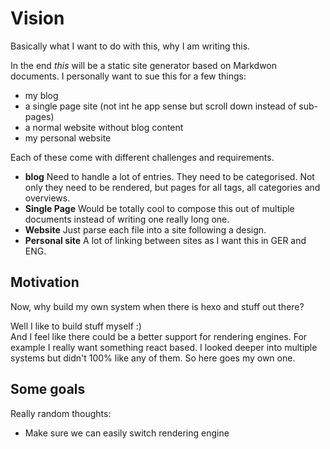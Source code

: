 # Vision

Basically what I want to do with this, why I am writing this.

In the end *this* will be a static site generator based on Markdwon documents. I personally want to sue this for a few things:

- my blog
- a single page site (not int he app sense but scroll down instead of sub-pages)
- a normal website without blog content
- my personal website

Each of these come with different challenges and requirements.

- **blog** Need to handle a lot of entries. They need to be categorised. Not only they need to be rendered, but pages for all tags, all categories and overviews.
- **Single Page** Would be totally cool to compose this out of multiple documents instead of writing one really long one.
- **Website** Just parse each file into a site following a design.
- **Personal site** A lot of linking between sites as I want this in GER and ENG.

## Motivation

Now, why build my own system when there is hexo and stuff out there?

Well I like to build stuff myself :)  
And I feel like there could be a better support for rendering engines. For example I really want something react based. I looked deeper into multiple systems but didn't 100% like any of them. So here goes my own one.

## Some goals

Really random thoughts:
- Make sure we can easily switch rendering engine
